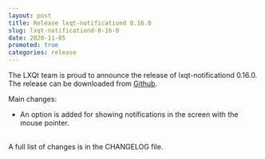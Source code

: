 ```yaml
---
layout: post
title: Release lxqt-notificationd 0.16.0
slug: lxqt-notificationd-0-16-0
date: 2020-11-05
promoted: true
categories: release
---
```

The LXQt team is proud to announce the release of lxqt-notificationd 0.16.0.
The release can be downloaded from [Github](https://github.com/lxqt/lxqt-notificationd/releases).

Main changes:

 * An option is added for showing notifications in the screen with the mouse pointer.

<br/>
A full list of changes is in the CHANGELOG file.
<br/>